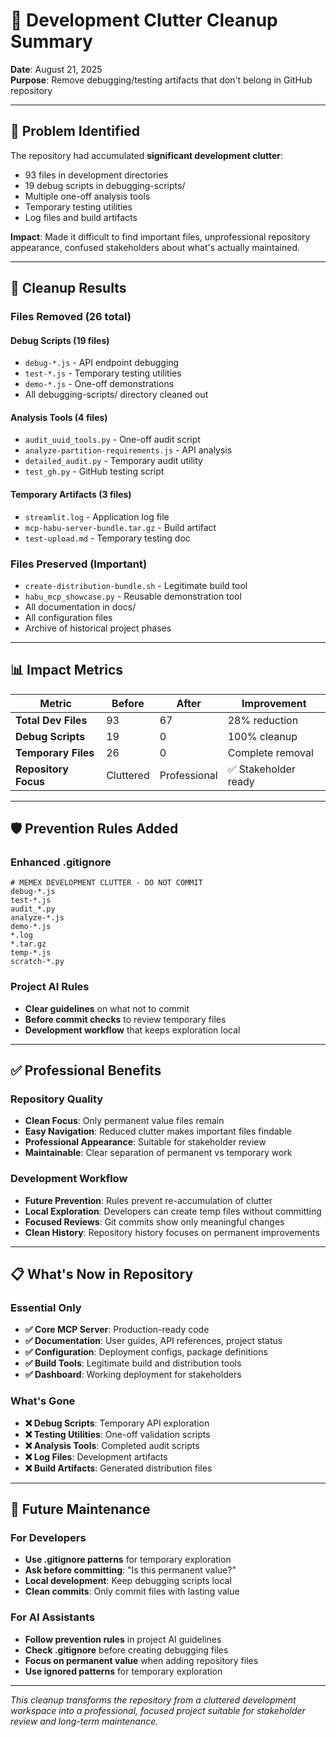 # 🧹 Development Clutter Cleanup Summary

**Date**: August 21, 2025  
**Purpose**: Remove debugging/testing artifacts that don't belong in GitHub repository

---

## 🎯 **Problem Identified**

The repository had accumulated **significant development clutter**:
- 93 files in development directories
- 19 debug scripts in debugging-scripts/
- Multiple one-off analysis tools
- Temporary testing utilities
- Log files and build artifacts

**Impact**: Made it difficult to find important files, unprofessional repository appearance, confused stakeholders about what's actually maintained.

---

## 🧹 **Cleanup Results**

### **Files Removed (26 total)**

#### **Debug Scripts (19 files)**
- `debug-*.js` - API endpoint debugging
- `test-*.js` - Temporary testing utilities  
- `demo-*.js` - One-off demonstrations
- All debugging-scripts/ directory cleaned out

#### **Analysis Tools (4 files)**
- `audit_uuid_tools.py` - One-off audit script
- `analyze-partition-requirements.js` - API analysis
- `detailed_audit.py` - Temporary audit utility
- `test_gh.py` - GitHub testing script

#### **Temporary Artifacts (3 files)**
- `streamlit.log` - Application log file
- `mcp-habu-server-bundle.tar.gz` - Build artifact
- `test-upload.md` - Temporary testing doc

### **Files Preserved (Important)**
- `create-distribution-bundle.sh` - Legitimate build tool
- `habu_mcp_showcase.py` - Reusable demonstration tool
- All documentation in docs/
- All configuration files
- Archive of historical project phases

---

## 📊 **Impact Metrics**

| Metric | Before | After | Improvement |
|--------|--------|-------|-------------|
| **Total Dev Files** | 93 | 67 | 28% reduction |
| **Debug Scripts** | 19 | 0 | 100% cleanup |
| **Temporary Files** | 26 | 0 | Complete removal |
| **Repository Focus** | Cluttered | Professional | ✅ Stakeholder ready |

---

## 🛡️ **Prevention Rules Added**

### **Enhanced .gitignore**
```gitignore
# MEMEX DEVELOPMENT CLUTTER - DO NOT COMMIT
debug-*.js
test-*.js
audit_*.py
analyze-*.js
demo-*.js
*.log
*.tar.gz
temp-*.js
scratch-*.py
```

### **Project AI Rules**
- **Clear guidelines** on what not to commit
- **Before commit checks** to review temporary files
- **Development workflow** that keeps exploration local

---

## ✅ **Professional Benefits**

### **Repository Quality**
- **Clean Focus**: Only permanent value files remain
- **Easy Navigation**: Reduced clutter makes important files findable
- **Professional Appearance**: Suitable for stakeholder review
- **Maintainable**: Clear separation of permanent vs temporary work

### **Development Workflow**
- **Future Prevention**: Rules prevent re-accumulation of clutter
- **Local Exploration**: Developers can create temp files without committing
- **Focused Reviews**: Git commits show only meaningful changes
- **Clean History**: Repository history focuses on permanent improvements

---

## 📋 **What's Now in Repository**

### **Essential Only**
- **✅ Core MCP Server**: Production-ready code
- **✅ Documentation**: User guides, API references, project status
- **✅ Configuration**: Deployment configs, package definitions
- **✅ Build Tools**: Legitimate build and distribution tools
- **✅ Dashboard**: Working deployment for stakeholders

### **What's Gone**
- **❌ Debug Scripts**: Temporary API exploration
- **❌ Testing Utilities**: One-off validation scripts
- **❌ Analysis Tools**: Completed audit scripts
- **❌ Log Files**: Development artifacts
- **❌ Build Artifacts**: Generated distribution files

---

## 🎯 **Future Maintenance**

### **For Developers**
- **Use .gitignore patterns** for temporary exploration
- **Ask before committing**: "Is this permanent value?"
- **Local development**: Keep debugging scripts local
- **Clean commits**: Only commit files with lasting value

### **For AI Assistants**
- **Follow prevention rules** in project AI guidelines
- **Check .gitignore** before creating debugging files
- **Focus on permanent value** when adding repository files
- **Use ignored patterns** for temporary exploration

---

*This cleanup transforms the repository from a cluttered development workspace into a professional, focused project suitable for stakeholder review and long-term maintenance.*